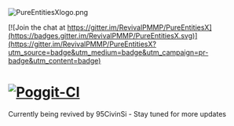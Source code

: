 <img src="https://github.com/RevivalPMMP/PureEntitiesX/blob/master/PureEntitiesXlogo.png?raw=true" alt="PureEntitiesXlogo.png"/>

[![Join the chat at https://gitter.im/RevivalPMMP/PureEntitiesX](https://badges.gitter.im/RevivalPMMP/PureEntitiesX.svg)](https://gitter.im/RevivalPMMP/PureEntitiesX?utm_source=badge&utm_medium=badge&utm_campaign=pr-badge&utm_content=badge)

[![Poggit-CI](https://poggit.pmmp.io/ci.badge/poggit-orphanage/PureEntitiesX/PureEntitiesX)](https://poggit.pmmp.io/ci/poggit-orphanage/PureEntitiesX/PureEntitiesX)
=====
Currently being revived by 95CivinSi - Stay tuned for more updates
